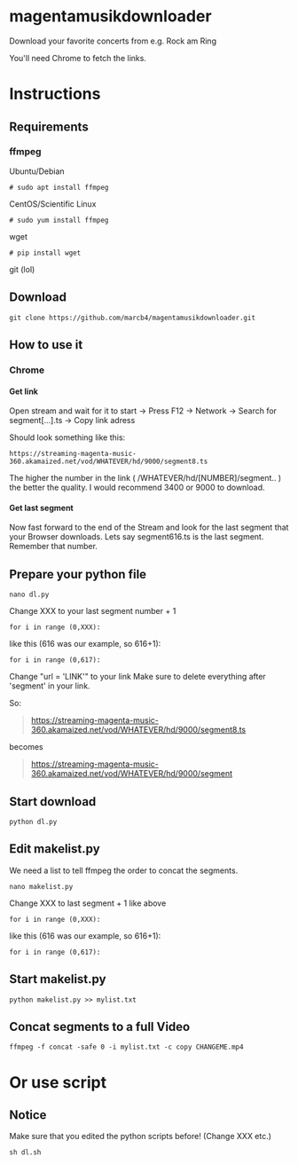 # magentamusikdownloader
Download your favorite concerts from e.g. Rock am Ring 

You'll need Chrome to fetch the links.

# Instructions

## Requirements



### ffmpeg

Ubuntu/Debian
```
# sudo apt install ffmpeg
```

CentOS/Scientific Linux
```
# sudo yum install ffmpeg
```

wget
```
# pip install wget
```

git (lol)

## Download
```
git clone https://github.com/marcb4/magentamusikdownloader.git
```

## How to use it
### Chrome
#### Get link
Open stream and wait for it to start -> Press F12 -> Network -> Search for segment[...].ts -> Copy link adress

Should look something like this:
```
https://streaming-magenta-music-360.akamaized.net/vod/WHATEVER/hd/9000/segment8.ts
```

The higher the number in the link ( /WHATEVER/hd/[NUMBER]/segment.. ) the better the quality.
I would recommend 3400 or 9000 to download.

#### Get last segment
Now fast forward to the end of the Stream and look for the last segment that your Browser downloads.
Lets say segment616.ts is the last segment.
Remember that number.

## Prepare your python file

```
nano dl.py
```

Change XXX to your last segment number + 1

```
for i in range (0,XXX):
```
like this (616 was our example, so 616+1):
```
for i in range (0,617):
```

Change "url = 'LINK'" to your link
Make sure to delete everything after 'segment' in your link.

So:
> https://streaming-magenta-music-360.akamaized.net/vod/WHATEVER/hd/9000/segment8.ts

becomes
> https://streaming-magenta-music-360.akamaized.net/vod/WHATEVER/hd/9000/segment

## Start download

```
python dl.py
```

## Edit makelist.py

We need a list to tell ffmpeg the order to concat the segments.

```
nano makelist.py
```

Change XXX to last segment + 1 like above
```
for i in range (0,XXX):
```
like this (616 was our example, so 616+1):
```
for i in range (0,617):
```
## Start makelist.py

```
python makelist.py >> mylist.txt
```

## Concat segments to a full Video

```
ffmpeg -f concat -safe 0 -i mylist.txt -c copy CHANGEME.mp4
```

# Or use script

## Notice
Make sure that you edited the python scripts before! (Change XXX etc.)

```
sh dl.sh
```
